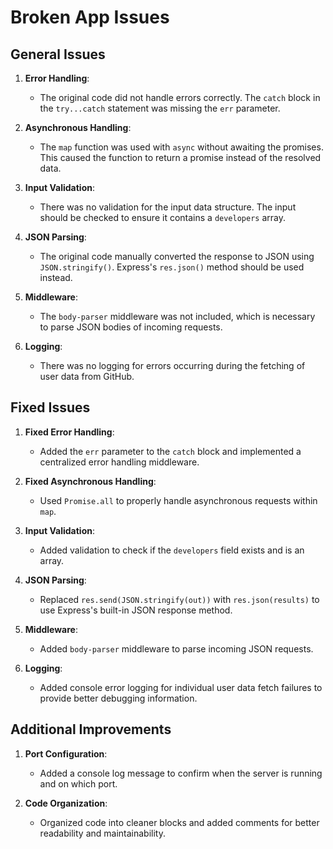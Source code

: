 # Broken App Issues

## General Issues

1. **Error Handling**:

   - The original code did not handle errors correctly. The `catch` block in the `try...catch` statement was missing the `err` parameter.
2. **Asynchronous Handling**:

   - The `map` function was used with `async` without awaiting the promises. This caused the function to return a promise instead of the resolved data.
3. **Input Validation**:

   - There was no validation for the input data structure. The input should be checked to ensure it contains a `developers` array.
4. **JSON Parsing**:

   - The original code manually converted the response to JSON using `JSON.stringify()`. Express's `res.json()` method should be used instead.
5. **Middleware**:

   - The `body-parser` middleware was not included, which is necessary to parse JSON bodies of incoming requests.
6. **Logging**:

   - There was no logging for errors occurring during the fetching of user data from GitHub.

## Fixed Issues

1. **Fixed Error Handling**:

   - Added the `err` parameter to the `catch` block and implemented a centralized error handling middleware.
2. **Fixed Asynchronous Handling**:

   - Used `Promise.all` to properly handle asynchronous requests within `map`.
3. **Input Validation**:

   - Added validation to check if the `developers` field exists and is an array.
4. **JSON Parsing**:

   - Replaced `res.send(JSON.stringify(out))` with `res.json(results)` to use Express's built-in JSON response method.
5. **Middleware**:

   - Added `body-parser` middleware to parse incoming JSON requests.
6. **Logging**:

   - Added console error logging for individual user data fetch failures to provide better debugging information.

## Additional Improvements

1. **Port Configuration**:

   - Added a console log message to confirm when the server is running and on which port.
2. **Code Organization**:

   - Organized code into cleaner blocks and added comments for better readability and maintainability.
